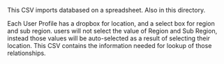 This CSV imports databased on a spreadsheet.
Also in this directory.

Each User Profile has a dropbox for location, and a select box for region and sub region.
users will not select the value of Region and Sub Region, instead those values will be auto-selected
as a result of selecting their location.  This CSV contains the information needed for lookup of those relationships.

